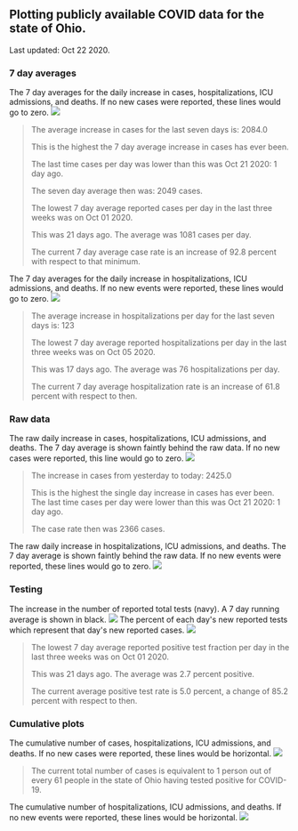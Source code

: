 ## Plotting publicly available COVID data for the state of Ohio. 

Last updated: Oct 22 2020. 

### 7 day averages
The 7 day averages for the daily increase in cases, hospitalizations, ICU admissions, and deaths. If no new cases were reported, these lines would go to zero.
![](7dayaverage_cases.png)

>The average increase in cases for the last seven days is: 2084.0
>
>This is the highest the 7 day average increase in cases has ever been.
>
>The last time cases per day was lower than this was Oct 21 2020: 1 day ago.
>
>The seven day average then was: 2049 cases.
>
>The lowest 7 day average reported cases per day in the last three weeks was on Oct 01 2020.
>
>This was 21 days ago. The average was 1081 cases per day.
>
>The current 7 day average case rate is an increase of 92.8 percent with respect to that minimum.

The 7 day averages for the daily increase in hospitalizations, ICU admissions, and deaths. If no new events were reported, these lines would go to zero.
![](7dayaverage_hospital.png)

>The average increase in hospitalizations per day for the last seven days is: 123
>
>The lowest 7 day average reported hospitalizations per day in the last three weeks was on Oct 05 2020.
>
>This was 17 days ago. The average was 76 hospitalizations per day.
>
>The current 7 day average hospitalization rate is an increase of 61.8 percent with respect to then.

### Raw data
The raw daily increase in cases, hospitalizations, ICU admissions, and deaths. The 7 day average is shown faintly behind the raw data. If no new cases were reported, this line would go to zero.
![](DailyCases.png)

>The increase in cases from yesterday to today: 2425.0 
>
>This is the highest the single day increase in cases has ever been.
>The last time cases per day were lower than this was Oct 21 2020: 1 day ago. 
>
>The case rate then was 2366 cases.

The raw daily increase in hospitalizations, ICU admissions, and deaths. The 7 day average is shown faintly behind the raw data. If no new events were reported, these lines would go to zero.
![](DailyHospitalizations.png)

### Testing

The increase in the number of reported total tests (navy). A 7 day running average is shown in black.
![](DailyTests.png)
The percent of each day's new reported tests which represent that day's new reported cases.
![](percentpositive_tests.png)

>The lowest 7 day average reported positive test fraction per day in the last three weeks was on Oct 01 2020.
>
>This was 21 days ago. The average was 2.7 percent positive. 
>
>The current average positive test rate is 5.0 percent, a change of 85.2 percent with respect to then. 

### Cumulative plots
The cumulative number of cases, hospitalizations, ICU admissions, and deaths. If no new cases were reported, these lines would be horizontal.
![](Cases.png)

>The current total number of cases is equivalent to 1 person out of every 61 people in the state of Ohio having tested positive for COVID-19.

The cumulative number of hospitalizations, ICU admissions, and deaths. If no new events were reported, these lines would be horizontal.
![](Hospitalizations.png)
